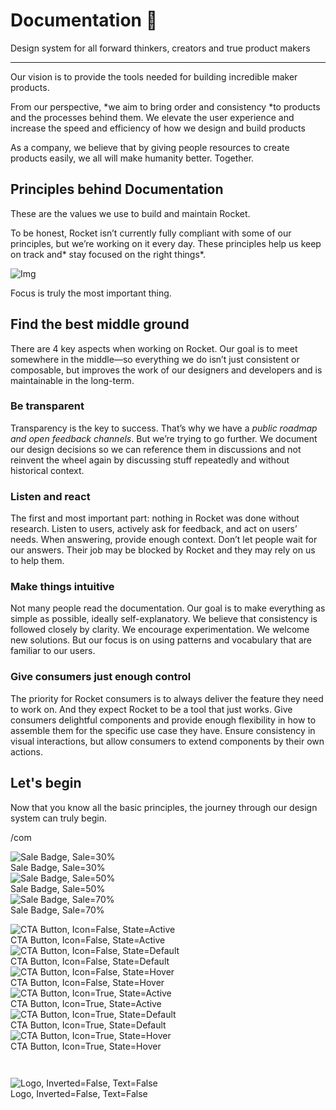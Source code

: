 
# Documentation 🚀

Design system for all forward thinkers, creators and true product makers

---

Our vision is to provide the tools needed for building incredible maker products.

From our perspective, *we aim to bring order and consistency *to products and the processes behind them. We elevate the user experience and increase the speed and efficiency of how we design and build products

As a company, we believe that by giving people resources to create products easily, we all will make humanity better. Together.

## Principles behind Documentation

These are the values we use to build and maintain Rocket.

To be honest, Rocket isn’t currently fully compliant with some of our principles, but we’re working on it every day. These principles help us keep on track and* stay focused on the right things*.

![Img](https://studio-assets.supernova.io/design-systems/14533/9289758a-6300-472a-bbc6-a57098081abf.jpeg?Expires=1990828800&Policy=eyJTdGF0ZW1lbnQiOlt7IlJlc291cmNlIjoiaHR0cHM6Ly9zdHVkaW8tYXNzZXRzLnN1cGVybm92YS5pby9kZXNpZ24tc3lzdGVtcy8xNDUzMy85Mjg5NzU4YS02MzAwLTQ3MmEtYmJjNi1hNTcwOTgwODFhYmYuanBlZyIsIkNvbmRpdGlvbiI6eyJEYXRlTGVzc1RoYW4iOnsiQVdTOkVwb2NoVGltZSI6MTk5MDgyODgwMH19fV19&Signature=E9DL6D-ZtS~4qaH18y5tnHC4gtpQUzZb85NmDFMuezn~MaWHPSumzBv6tXkxGqSgGyKh~9FaYnbfHkcJhU~4F~jdbuY70gbRxUpvnBtyCpz8o0mci-d2A9WoIZ3RGl11izD3c2WMfUaKhSaFlUw8cTGP-9vrqeUi58O2P4zYT9eAeyvOIFzQXgIgljhxiB9mIVU5a4j1vDL8ntJpagEZukKRskOgMrrB4LNQ-nRsvXFF7W5C5EkdoZPZf4jFxcQu2Yj6M9-bqNBXubYMsYYhEXqvqUOAnYVaE59E5PSSe43HKv2gp1ajSJ3ttHtTtCITO8Vyfh1FoTl03Z18ki8iZg__&Key-Pair-Id=APKAJGK34LCCAUR7N6LA)

Focus is truly the most important thing.

## Find the best middle ground

There are 4 key aspects when working on Rocket. Our goal is to meet somewhere in the middle—so everything we do isn’t just consistent or composable, but improves the work of our designers and developers and is maintainable in the long-term.

### Be transparent

Transparency is the key to success. That’s why we have a *public roadmap and open feedback channels*. But we’re trying to go further. We document our design decisions so we can reference them in discussions and not reinvent the wheel again by discussing stuff repeatedly and without historical context.

### Listen and react

The first and most important part: nothing in Rocket was done without research. Listen to users, actively ask for feedback, and act on users’ needs. When answering, provide enough context. Don’t let people wait for our answers. Their job may be blocked by Rocket and they may rely on us to help them.

### Make things intuitive

Not many people read the documentation. Our goal is to make everything as simple as possible, ideally self-explanatory. We believe that consistency is followed closely by clarity. We encourage experimentation. We welcome new solutions. But our focus is on using patterns and vocabulary that are familiar to our users.

### Give consumers just enough control

The priority for Rocket consumers is to always deliver the feature they need to work on. And they expect Rocket to be a tool that just works. Give consumers delightful components and provide enough flexibility in how to assemble them for the specific use case they have. Ensure consistency in visual interactions, but allow consumers to extend components by their own actions.

## Let's begin

Now that you know all the basic principles, the journey through our design system can truly begin.

/com

  
![Sale Badge, Sale=30%](https://studio-assets.supernova.io/design-systems/14533/f4700e50-b980-43f7-82df-a72dece21df6.png?Expires=1990828800&Policy=eyJTdGF0ZW1lbnQiOlt7IlJlc291cmNlIjoiaHR0cHM6Ly9zdHVkaW8tYXNzZXRzLnN1cGVybm92YS5pby9kZXNpZ24tc3lzdGVtcy8xNDUzMy9mNDcwMGU1MC1iOTgwLTQzZjctODJkZi1hNzJkZWNlMjFkZjYucG5nIiwiQ29uZGl0aW9uIjp7IkRhdGVMZXNzVGhhbiI6eyJBV1M6RXBvY2hUaW1lIjoxOTkwODI4ODAwfX19XX0_&Signature=ihdZI8iMry8yC0oubbYpG64QY17oi5s5CnONxlPe0TOVdYIilvBL8J~~xfxJeoM20NYGCcMxqqaVCcxohMfcEyrWwIBhCWk2voYr-WOGyjEx~cUO7jo8AYXWEkoOvsYKHvG8fwKYuwKaNIp6r1ErpQk4yOHV2f9zAqkeZs6OHJxwYc1UE81kRH660qx19jQXKFcA7mUZp-GyW2XryzZ6dJ4BEVSlACRt9b~YJKDVz4plbnLX8agoPvceMt-RIUMh-YIrFoYKNH9302mV9sqygV0MXgG4tlecE8~PhRX8-ZHa8hOOiC1Na-OdRWsUe6B79vsDK-gW7gIZIYle9gveZw__&Key-Pair-Id=APKAJGK34LCCAUR7N6LA)  
Sale Badge, Sale=30%  
![Sale Badge, Sale=50%](https://studio-assets.supernova.io/design-systems/14533/f6bae843-e34a-4af3-8958-5d46d618b2cf.png?Expires=1990828800&Policy=eyJTdGF0ZW1lbnQiOlt7IlJlc291cmNlIjoiaHR0cHM6Ly9zdHVkaW8tYXNzZXRzLnN1cGVybm92YS5pby9kZXNpZ24tc3lzdGVtcy8xNDUzMy9mNmJhZTg0My1lMzRhLTRhZjMtODk1OC01ZDQ2ZDYxOGIyY2YucG5nIiwiQ29uZGl0aW9uIjp7IkRhdGVMZXNzVGhhbiI6eyJBV1M6RXBvY2hUaW1lIjoxOTkwODI4ODAwfX19XX0_&Signature=BbPs7iYFmYDjzMA-4So24sL2dTQhIHypuoYarXKENnJYu~0~-whn4hnrlmFbAbLaCbXv0eP994-f-Z3UzsomVjxtxRKkodDawhPQBgt1ACJZiUjVY9meuM43Bm2OEiJZE5ADQIOdN6cMIOB8j1iLTWVJreQwS4QnoEyvwOlPJBCpApb69xDDZXMxsZN-Tcyk4-i-lHF3nh8Ow3AeK3ViznJZk9ne98mDXjJUHnGmMa3G95VGUOZDMc-lyNHbLu1uIDXecSvbrjMYjYdz-dcWulMIjt4O5lvHggKZRF1kscqXVSh9MfX~hv5lZTyrBRVpY7TBCvGVstjcKjeaerpldg__&Key-Pair-Id=APKAJGK34LCCAUR7N6LA)  
Sale Badge, Sale=50%  
![Sale Badge, Sale=70%](https://studio-assets.supernova.io/design-systems/14533/f5b396b5-32b9-469f-9af7-597acdfd080c.png?Expires=1990828800&Policy=eyJTdGF0ZW1lbnQiOlt7IlJlc291cmNlIjoiaHR0cHM6Ly9zdHVkaW8tYXNzZXRzLnN1cGVybm92YS5pby9kZXNpZ24tc3lzdGVtcy8xNDUzMy9mNWIzOTZiNS0zMmI5LTQ2OWYtOWFmNy01OTdhY2RmZDA4MGMucG5nIiwiQ29uZGl0aW9uIjp7IkRhdGVMZXNzVGhhbiI6eyJBV1M6RXBvY2hUaW1lIjoxOTkwODI4ODAwfX19XX0_&Signature=e2VidEI5OT~afiMAXkDn-s5QOJDteyK-7JstU4voED7QGj~H4VqxpYBOf9S2hTzBhTHPFE3eSScA25FqJvbL6X168bHl8ILEBS7jjysfxdHYTHcLcKoighDC65yl0LVGwQmj5FLOx-YeR5hSShrps53gA4HByPC0Af09zRu3cSFtVXr6-0RWxmGQOHSCrNqxLQwDIHlsIAH~Mn~4Sm3PZdK2N3nBRdOl3Ik42voXO4nZhTGRrBTPbcQg2BjxyrObgDDBc-T6r4NjNQ2tN8TDjG4MVIsDFD6NO9~8ej~YOE75ynDljaxsVLseI1~quGFiUNaLymeZ2BnZOgLQcg7TxA__&Key-Pair-Id=APKAJGK34LCCAUR7N6LA)  
Sale Badge, Sale=70%  


  
![CTA Button, Icon=False, State=Active](https://studio-assets.supernova.io/design-systems/14533/b7cec80d-1bbe-4756-9e89-57cb621b20ff.png?Expires=1990828800&Policy=eyJTdGF0ZW1lbnQiOlt7IlJlc291cmNlIjoiaHR0cHM6Ly9zdHVkaW8tYXNzZXRzLnN1cGVybm92YS5pby9kZXNpZ24tc3lzdGVtcy8xNDUzMy9iN2NlYzgwZC0xYmJlLTQ3NTYtOWU4OS01N2NiNjIxYjIwZmYucG5nIiwiQ29uZGl0aW9uIjp7IkRhdGVMZXNzVGhhbiI6eyJBV1M6RXBvY2hUaW1lIjoxOTkwODI4ODAwfX19XX0_&Signature=fd4vpwa1UPUyXHBl7obuMvznducpUJI-IBtRlOt7618KVvUma61u~wxQ5XD9Z5W4q-HGZutAi4bKZYYpDUdHqpuTKIfc1KUj1r1hx8c6sU89j97rdbOesm4L3Svml02XR61euhZ~Hw6yajwBCxKUctSeLKthhyWrmxoFewrcZV7aReffpijjMGMOHHFRUbvQhT3LTOYGB8~iGF45HITV2Y5cw8MnahzE~0HdqNFFUjJf5N5FmMYboI9b4gBETc-lLkm1bGeWJfQM-DxX53wraIa1~Fg-5GQ8gLawoDkzJGMgnNTIUhtQDOajHFqPxSDseSBPfEGgSt9FnDppDbEQlA__&Key-Pair-Id=APKAJGK34LCCAUR7N6LA)  
CTA Button, Icon=False, State=Active  
![CTA Button, Icon=False, State=Default](https://studio-assets.supernova.io/design-systems/14533/f91d6dd7-7869-4174-91f5-e7c361870db9.png?Expires=1990828800&Policy=eyJTdGF0ZW1lbnQiOlt7IlJlc291cmNlIjoiaHR0cHM6Ly9zdHVkaW8tYXNzZXRzLnN1cGVybm92YS5pby9kZXNpZ24tc3lzdGVtcy8xNDUzMy9mOTFkNmRkNy03ODY5LTQxNzQtOTFmNS1lN2MzNjE4NzBkYjkucG5nIiwiQ29uZGl0aW9uIjp7IkRhdGVMZXNzVGhhbiI6eyJBV1M6RXBvY2hUaW1lIjoxOTkwODI4ODAwfX19XX0_&Signature=DDDwjUYLXm07A2xIgd1W74U7snw-ErHuBu3QODfsr6O6Tuf1ClzmOT-TmO9unhRabKtwaaH1TMmFi4a~NaBUZB~6n3h6quCuhzXT7qrehZ8~a9tg0WzX-ta5tdInnvFJ94QbdXa3PzXts5fNPrVBP9fhxOu7IamvYt~qBtnVF3Ty3YlAACPizloDrQBjKJ3wOB4ojcKxX1S-g4fd~0e6zFlHeeqbMtVfZAs2Lkt6Ud2~4Z-3nEgOQ9tNYyJ1RE3YYgtHgFwE1nsMzmi1pdWugh7cTBeyXo~6~ts9XvhhIj4~fWy5aAMpC5FGpLQOfjKQ~2UWLkv6UzfV7~hiFiof2A__&Key-Pair-Id=APKAJGK34LCCAUR7N6LA)  
CTA Button, Icon=False, State=Default  
![CTA Button, Icon=False, State=Hover](https://studio-assets.supernova.io/design-systems/14533/238b502b-fd5e-43cd-ac08-27bdcb54701d.png?Expires=1990828800&Policy=eyJTdGF0ZW1lbnQiOlt7IlJlc291cmNlIjoiaHR0cHM6Ly9zdHVkaW8tYXNzZXRzLnN1cGVybm92YS5pby9kZXNpZ24tc3lzdGVtcy8xNDUzMy8yMzhiNTAyYi1mZDVlLTQzY2QtYWMwOC0yN2JkY2I1NDcwMWQucG5nIiwiQ29uZGl0aW9uIjp7IkRhdGVMZXNzVGhhbiI6eyJBV1M6RXBvY2hUaW1lIjoxOTkwODI4ODAwfX19XX0_&Signature=O7Ev4WJlzUiMP0oEbxNR4jpIxquxpG0tPZy0NAZT7EDzvnondFLtdCseJ18AATMuYfGx-erKpgrgM~qamZSfiaSekAatw~o3f1JbKp5btHJgZxWK9TBU1bTEYOVCmbLgxZOJzamPyWx7y1EWj7eJXm9let3H8sF7lD32DWpvNg7xiyWHxM0o9GkzJFDVWZQm0RxwOyEHhnK6InyQnBtCzEsDtEQz5HJwcPZz1-QBnjWwrsOIOX9yiIUWF~PF3BxFXebQp74G2vjhWMg11SirHY8T4s6bLU1xSnc897JhTmCR-yJbMv6MfFbVv3RDs~MnLO7a7Mz03vnsbv25tfEZ1A__&Key-Pair-Id=APKAJGK34LCCAUR7N6LA)  
CTA Button, Icon=False, State=Hover  
![CTA Button, Icon=True, State=Active](https://studio-assets.supernova.io/design-systems/14533/18e6089a-bca6-49ad-85f4-1aa26ab01b76.png?Expires=1990828800&Policy=eyJTdGF0ZW1lbnQiOlt7IlJlc291cmNlIjoiaHR0cHM6Ly9zdHVkaW8tYXNzZXRzLnN1cGVybm92YS5pby9kZXNpZ24tc3lzdGVtcy8xNDUzMy8xOGU2MDg5YS1iY2E2LTQ5YWQtODVmNC0xYWEyNmFiMDFiNzYucG5nIiwiQ29uZGl0aW9uIjp7IkRhdGVMZXNzVGhhbiI6eyJBV1M6RXBvY2hUaW1lIjoxOTkwODI4ODAwfX19XX0_&Signature=izThMEWr8AaLSFnEQk4tVXu9B5uq18kSe9NJ2AXWhlYq7BOL3QVSFvcQPVnhMVQxGGDEpc-czBcrFOY1izcOfDskn7bLccmrljOJWe6exUhM31hchrWO4ug0kqqYO1o-OG8zr9Ybbq56jQkhXHg67ifPfB6i1fdLEzxf2dNiH2OWBBXn9hI~WRCYgmAFDceIHkNawp6OLB6Ani6-gKQyArfxDmXOuq8yKJCzyZJFEmxKW33~4hVoPdNUS1Vog1-dezVRoGkToFVGcpycipTdVPlEVlaxyURRUydtCM7b4CN6BWlhtsS7J~HQVpOXf3I5fJqWJ7E~Flldc2snJo9vzA__&Key-Pair-Id=APKAJGK34LCCAUR7N6LA)  
CTA Button, Icon=True, State=Active  
![CTA Button, Icon=True, State=Default](https://studio-assets.supernova.io/design-systems/14533/9efcfb73-920d-4b81-8477-5930c2309656.png?Expires=1990828800&Policy=eyJTdGF0ZW1lbnQiOlt7IlJlc291cmNlIjoiaHR0cHM6Ly9zdHVkaW8tYXNzZXRzLnN1cGVybm92YS5pby9kZXNpZ24tc3lzdGVtcy8xNDUzMy85ZWZjZmI3My05MjBkLTRiODEtODQ3Ny01OTMwYzIzMDk2NTYucG5nIiwiQ29uZGl0aW9uIjp7IkRhdGVMZXNzVGhhbiI6eyJBV1M6RXBvY2hUaW1lIjoxOTkwODI4ODAwfX19XX0_&Signature=U83L3dHSr2tU8DvowaRo6e7T45819p8MtL1cRc7QNjdtoRJ0fn-98P1kiVTgTQd6bVhmDkTUcrFP--H0DZIZmC50USm9T2rzpOmgXTxm~LQ7Tel1SrWh8nqTPOgrWUSIo35rF6nCQ~0LBtxQazPj9KkwZcrX0kO6nUXXVLAnu3rR-Xwl43w-PfBhRrbWAM6NZX7oZM9~wuLJuStOKJ2vNl0ArCZsi9ZcFJZezYyL5-iCJBQmG1socW2YatYRM1ROSDs5o18kNFaFLGJKDoq0iYVMIX2JflvvAJ2NVDYybaUakFmgl6fJ5JbO5PyX9o9zOFIKg2-QurJeG66y2Ti0Vw__&Key-Pair-Id=APKAJGK34LCCAUR7N6LA)  
CTA Button, Icon=True, State=Default  
![CTA Button, Icon=True, State=Hover](https://studio-assets.supernova.io/design-systems/14533/0654bd7e-d079-42ca-b3df-eda47da707ad.png?Expires=1990828800&Policy=eyJTdGF0ZW1lbnQiOlt7IlJlc291cmNlIjoiaHR0cHM6Ly9zdHVkaW8tYXNzZXRzLnN1cGVybm92YS5pby9kZXNpZ24tc3lzdGVtcy8xNDUzMy8wNjU0YmQ3ZS1kMDc5LTQyY2EtYjNkZi1lZGE0N2RhNzA3YWQucG5nIiwiQ29uZGl0aW9uIjp7IkRhdGVMZXNzVGhhbiI6eyJBV1M6RXBvY2hUaW1lIjoxOTkwODI4ODAwfX19XX0_&Signature=kv3OdgiTUgMzeGHlvnzKd8CjeNaaCYYxR0Foe6TwYqsJbu3pfntGRM9a1WKfmJJtX6IoAa2atn5vXUAdUMhM7T7ZG02OPPrOI5eR4lnH33dFxZinWTBYlYobd-g~rLNltKf0hsR3P37wUVmt-nZrymnHI6I7pzCcvaVUEKytLySNo2oNOJ74bYpniDzcR7yH0ag~VSQKCxcjTVaO5-xrTW5bWhYQpr4cT9sb6xay5A5VPM8CpDf5ns1Tjv7fNP0J-rMxauGVlyzsn-HWzahSvjUtT-4qkaT8ms-uepMoV7mB8i1lHeewfNpahdeLLCZJUQ-4V0StNuXzYcy1~5FObg__&Key-Pair-Id=APKAJGK34LCCAUR7N6LA)  
CTA Button, Icon=True, State=Hover  


```javascript  
  
```

  
![Logo, Inverted=False, Text=False](https://studio-assets.supernova.io/design-systems/14533/ae0bb37c-3b82-4eaf-af86-6c90d3e29c4c.png?Expires=1990828800&Policy=eyJTdGF0ZW1lbnQiOlt7IlJlc291cmNlIjoiaHR0cHM6Ly9zdHVkaW8tYXNzZXRzLnN1cGVybm92YS5pby9kZXNpZ24tc3lzdGVtcy8xNDUzMy9hZTBiYjM3Yy0zYjgyLTRlYWYtYWY4Ni02YzkwZDNlMjljNGMucG5nIiwiQ29uZGl0aW9uIjp7IkRhdGVMZXNzVGhhbiI6eyJBV1M6RXBvY2hUaW1lIjoxOTkwODI4ODAwfX19XX0_&Signature=fIiLkJiAJFKN9LHEVSfU8tsWJjcOfpCvUbbo2vzMyC2CbWRr5yKeOyXKmRot9jZTSf05VgyFfc3Ypnsafk9YhOzrWqkSKzXalgEHtD-i3OTcQO35J1tG6Rtm3JhVpxk0tIaALIyG~VJLk3MZCRU8zBEX08dnTbL1hQyc-UjoBwDRCNxOcuQYTzOFw-Kanis1VWFtNSvC-iUhqQvTi0C9~dxcvyLToPh0Qtxv2HR39sH0ccXMTEzBcPC4ttm5NJh0VyBsJc0fXK4qhmQPuemqu-DOq1r2u2yNQvxdXvsymnEqD~IW8mmNhaG0M1xq4FpesggTL2kVSjshMlTZqQjR2w__&Key-Pair-Id=APKAJGK34LCCAUR7N6LA)  
Logo, Inverted=False, Text=False  


  
  
